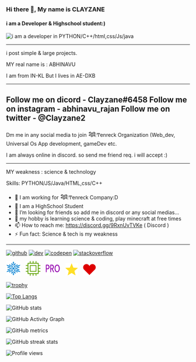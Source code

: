 ### Hi there 👋, My name  is CLAYZANE
#### i am a Developer & Highschool student:)
![i am a developer in PYTHON/C++/html,css/Js/java ](https://pbs.twimg.com/profile_banners/1070974374008754176/1611130296/600x200)


-----------------------------------------------------------------------------------------------------------------------------
i post simple & large projects.


MY real name is : ABHINAVU

I am from IN-KL
But I lives in AE-DXB

----------------------------------------------------------------------------------------------------------------------------
Follow me on dicord - Clayzane#6458
Follow me on instagram - abhinavu_rajan
Follow me on twitter - @Clayzane2
----------------------------------------------------------------------------------------------------------------------------

Dm me in any social media to join 𒈞Ͳenreᴄk Organization (Web_dev, Universal Os App development, gameDev etc.

I am always online in discord. so send me friend req. i will accept :)

-----------------------------------------------------------------------------------------------------------------------------


MY weakness : science & technology 

Skills: PYTHON/JS/Java/HTML,css/C++

- 🔭 I am working for 𒈞Ͳenreᴄk Company:D
- 🌱 I am a HighSchool Student
- 🤔 I’m looking for friends so add me in discord or any social medias...
- 💬 my hobby is learning science & coding, play minecraft at free times
- 📫 How to reach me: https://discord.gg/9RxnUvTVKe ( Discord )
- ⚡ Fun fact: Science & tech is my weakness 

----------------------------------------------------------------------------------------------------------------------------

[<img src='https://cdn.jsdelivr.net/npm/simple-icons@3.0.1/icons/github.svg' alt='github' height='40'>](https://github.com/NxClayzane)  [<img src='https://cdn.jsdelivr.net/npm/simple-icons@3.0.1/icons/dev-dot-to.svg' alt='dev' height='40'>](https://dev.to/nxclayzane)  [<img src='https://cdn.jsdelivr.net/npm/simple-icons@3.0.1/icons/codepen.svg' alt='codepen' height='40'>](https://codepen.io/nxclayzane)  [<img src='https://cdn.jsdelivr.net/npm/simple-icons@3.0.1/icons/stackoverflow.svg' alt='stackoverflow' height='40'>](https://stackoverflow.com/users/14975698/clayzane)  

<a href='https://archiveprogram.github.com/'><img src='https://raw.githubusercontent.com/acervenky/animated-github-badges/master/assets/acbadge.gif' width='40' height='40'></a> <a href='https://docs.github.com/en/developers'><img src='https://raw.githubusercontent.com/acervenky/animated-github-badges/master/assets/devbadge.gif' width='40' height='40'></a> <a href='https://github.com/pricing'><img src='https://raw.githubusercontent.com/acervenky/animated-github-badges/master/assets/pro.gif' width='40' height='40'></a> <a href='https://stars.github.com/'><img src='https://raw.githubusercontent.com/acervenky/animated-github-badges/master/assets/starbadge.gif' width='35' height='35'></a> <a href='https://docs.github.com/en/github/supporting-the-open-source-community-with-github-sponsors'><img src='https://raw.githubusercontent.com/acervenky/animated-github-badges/master/assets/sponsorbadge.gif' width='35' height='35'></a> 

[![trophy](https://github-profile-trophy.vercel.app/?username=NxClayzane)](https://github.com/ryo-ma/github-profile-trophy)

[![Top Langs](https://github-readme-stats.vercel.app/api/top-langs/?username=NxClayzane)](https://github.com/anuraghazra/github-readme-stats)

![GitHub stats](https://github-readme-stats.vercel.app/api?username=NxClayzane&show_icons=true&count_private=true)  

![GitHub Activity Graph](https://activity-graph.herokuapp.com/graph?username=NxClayzane)  

![GitHub metrics](https://metrics.lecoq.io/NxClayzane)  

![GitHub streak stats](https://github-readme-streak-stats.herokuapp.com/?user=NxClayzane)  

![Profile views](https://gpvc.arturio.dev/NxClayzane)  
